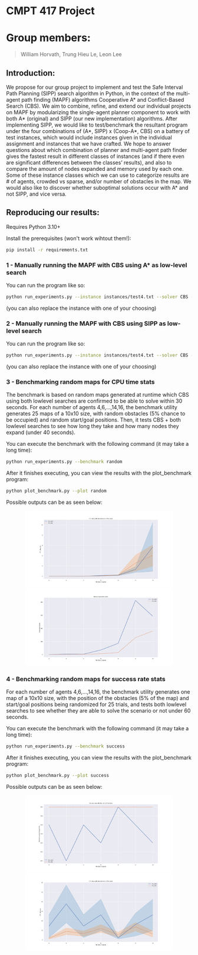 # CMPT 417 Project
# Group members: 
> William Horvath, Trung Hieu Le, Leon Lee

## Introduction:
We propose for our group project to implement and test the Safe Interval Path Planning (SIPP) search algorithm in Python, in the context of the multi-agent path finding (MAPF) algorithms Cooperative A* and Conflict-Based Search (CBS). We aim to combine, refine, and extend our individual projects on MAPF by modularizing the single-agent planner component to work with both A* (original) and SIPP (our new implementation) algorithms. After implementing SIPP, we would like to test/benchmark the resultant program under the four combinations of (A*, SIPP) x (Coop-A*, CBS) on a battery of test instances, which would include instances given in the individual assignment and instances that we have crafted.
We hope to answer questions about which combination of planner and multi-agent path finder gives the fastest result in different classes of instances (and if there even are significant differences between the classes’ results), and also to compare the amount of nodes expanded and memory used by each one. Some of these instance classes which we can use to categorize results are # of agents, crowded vs sparse, and/or number of obstacles in the map. We would also like to discover whether suboptimal solutions occur with A* and not SIPP, and vice versa. 

## Reproducing our results:
Requires Python 3.10+

Install the prerequisites (won't work wihtout them!):
```bash
pip install -r requirements.txt
```

### 1 - Manually running the MAPF with CBS using A* as low-level search
You can run the program like so:
```bash
python run_experiments.py --instance instances/test4.txt --solver CBS --lowlevel Astar
```
(you can also replace the instance with one of your choosing)

### 2 - Manually running the MAPF with CBS using SIPP as low-level search
You can run the program like so:
```bash
python run_experiments.py --instance instances/test4.txt --solver CBS --lowlevel SIPP
```
(you can also replace the instance with one of your choosing)

### 3 - Benchmarking random maps for CPU time stats
The benchmark is based on random maps generated at runtime which CBS using both lowlevel searches are confirmed to be able to solve within 30 seconds. For each number of agents 4,6,...,14,16, the benchmark utility generates 25 maps of a 10x10 size, with random obstacles (5% chance to be occupied) and random start/goal positions. Then, it tests CBS + both lowlevel searches to see how long they take and how many nodes they expand (under 40 seconds).

You can execute the benchmark with the following command (it may take a long time):
```bash
python run_experiments.py --benchmark random
```
After it finishes executing, you can view the results with the plot_benchmark program:
```bash
python plot_benchmark.py --plot random
```
Possible outputs can be as seen below:
<p align="center">
    <img style="width:400px" src="cputime.png"/>
    <img style="width:400px" src="expanded_nodes.png"/>
</p>

### 4 - Benchmarking random maps for success rate stats
For each number of agents 4,6,...,14,16, the benchmark utility generates one map of a 10x10 size, with the position of the obstacles (5% of the map) and start/goal positions being randomized for 25 trials, and tests both lowlevel searches to see whether they are able to solve the scenario or not under 60 seconds.

You can execute the benchmark with the following command (it may take a long time):
```bash
python run_experiments.py --benchmark success
```
After it finishes executing, you can view the results with the plot_benchmark program:
```bash
python plot_benchmark.py --plot success
```
Possible outputs can be as seen below:
<p align="center">
    <img style="width:400px" src="successrate.png"/>
    <img style="width:400px" src="successrate_cputime.png"/>
</p>